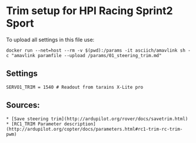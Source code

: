 # Trim setup for HPI Racing Sprint2 Sport

To upload all settings in this file use:

```
docker run --net=host --rm -v $(pwd):/params -it asciich/amavlink sh -c "amavlink paramfile --upload /params/01_steering_trim.md"
```

## Settings

```
SERVO1_TRIM = 1540 # Readout from tarains X-Lite pro
```

## Sources:
    * [Save steering trim](http://ardupilot.org/rover/docs/savetrim.html)
    * [RC1_TRIM Parameter description](http://ardupilot.org/copter/docs/parameters.html#rc1-trim-rc-trim-pwm)
